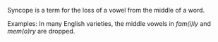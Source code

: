 Syncope is a term for the loss of a vowel from the middle of a word. 

Examples:
In many English varieties, the middle vowels in *fam(i)ly* and *mem(o)ry* are dropped.

